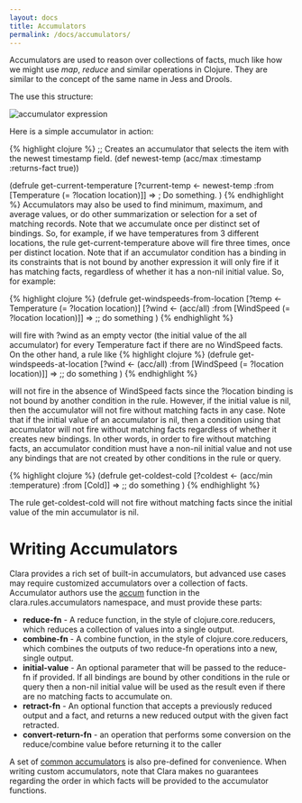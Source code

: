 ```yaml
---
layout: docs
title: Accumulators
permalink: /docs/accumulators/
---
```

Accumulators are used to reason over collections of facts, much like how we might use _map_, _reduce_ and similar operations in Clojure. They are similar to the concept of the same name in Jess and Drools.

The use this structure:

![accumulator expression](/img/diagram/ACCUM_EXPR.png)

Here is a simple accumulator in action:

{% highlight clojure %}
;; Creates an accumulator that selects the item with the newest timestamp field.
(def newest-temp (acc/max :timestamp :returns-fact true))

(defrule get-current-temperature
  [?current-temp <- newest-temp :from [Temperature (= ?location location)]]
  =>
  ; Do something.
  )
{% endhighlight %}
Accumulators may also be used to find minimum, maximum, and average values, or do other summarization or selection for a set of matching records.  Note that we accumulate once per distinct set of bindings.  So, for example, if we have temperatures from 3 different locations, the rule get-current-temperature above will fire three times, once per distinct location.  Note that if an accumulator condition has a binding in its constraints that is not bound by another expression it will only fire if it has matching facts, regardless of whether it has a non-nil initial value.  So, for example:

{% highlight clojure %}
(defrule get-windspeeds-from-location
  [?temp <- Temperature (= ?location location)]
  [?wind <- (acc/all) :from [WindSpeed (= ?location location)]]
  =>
  ;; do something
)
{% endhighlight %}

will fire with ?wind as an empty vector (the initial value of the all accumulator) for every Temperature fact if there are no WindSpeed facts.  On the other hand, a rule like
{% highlight clojure %}
(defrule get-windspeeds-at-location
  [?wind <- (acc/all) :from [WindSpeed (= ?location location)]]
  =>
  ;; do something
)
{% endhighlight %}

will not fire in the absence of WindSpeed facts since the ?location binding is not bound by another condition in the rule.  However, if the initial value is nil, then the accumulator will not fire without matching facts in any case.  Note that if the initial value of an accumulator is nil, then a condition using that accumulator will not fire without matching facts regardless of whether it creates new bindings.  In other words, in order to fire without matching facts, an accumulator condition must have a non-nil initial value and not use any bindings that are not created by other conditions in the rule or query.

{% highlight clojure %}
(defrule get-coldest-cold
  [?coldest <- (acc/min :temperature) :from [Cold]]
  =>
  ;; do something
)
{% endhighlight %}

The rule get-coldest-cold will not fire without matching facts since the initial value of the min accumulator is nil.

# Writing Accumulators
Clara provides a rich set of built-in accumulators, but advanced use cases may require customized accumulators over a collection of facts. Accumulator authors use the [accum]({{site.clojuredoc}}clara.rules.accumulators.html#var-accum) function in the clara.rules.accumulators namespace, and must provide these parts:

* **reduce-fn** - A reduce function, in the style of clojure.core.reducers, which reduces a collection of values into a single output.
* **combine-fn** - A combine function, in the style of clojure.core.reducers, which combines the outputs of two reduce-fn operations into a new, single output.
* **initial-value** - An optional parameter that will be passed to the reduce-fn if provided.  If all bindings are bound by other conditions in the rule or query then a non-nil initial value will be used
as the result even if there are no matching facts to accumulate on.
* **retract-fn** - An optional function that accepts a previously reduced output and a fact, and returns a new reduced output with the given fact retracted.
* **convert-return-fn** - an operation that performs some conversion on the reduce/combine value before returning it to the caller

A set of [common accumulators]({{site.clojuredoc}}clara.rules.accumulators.html#var-all) is also pre-defined for convenience.  When writing custom accumulators, note that Clara makes no guarantees regarding the order in which facts will be provided to the accumulator functions.
